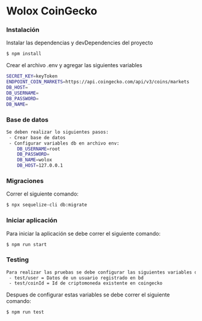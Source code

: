 # Wolox CoinGecko

### Instalación

Instalar las dependencias y devDependencies del proyecto

```sh
$ npm install 
```

Crear el archivo .env y agregar las siguientes variables

```sh
SECRET_KEY=keyToken
ENDPOINT_COIN_MARKETS=https://api.coingecko.com/api/v3/coins/markets
DB_HOST=
DB_USERNAME=
DB_PASSWORD=
DB_NAME=
```

### Base de datos

```sh
Se deben realizar lo siguientes pasos:
 - Crear base de datos
 - Configurar variables db en archivo env:
    DB_USERNAME=root
    DB_PASSWORD=
    DB_NAME=wolox
    DB_HOST=127.0.0.1
```
 
### Migraciones

Correr el siguiente comando:
```sh
$ npx sequelize-cli db:migrate
```

### Iniciar aplicación

Para iniciar la aplicación se debe correr el siguiente comando:
```sh
$ npm run start
```
### Testing
```sh
Para realizar las pruebas se debe configurar las siguientes variables del archivo config/index.js
 - test/user = Datos de un usuario registrado en bd
 - test/coinId = Id de criptomoneda existente en coingecko
 ```

Despues de configurar estas variables se debe correr el siguiente comando:
```sh
$ npm run test
```

